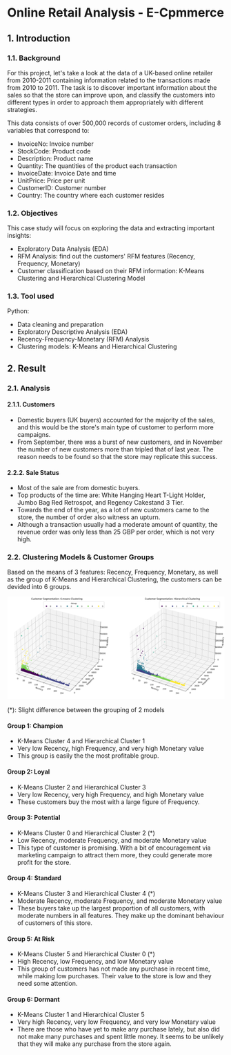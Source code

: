 # Online Retail Analysis - E-Cpmmerce

## 1. Introduction

### 1.1. Background

For this project, let's take a look at the data of a UK-based online retailer from 2010-2011 containing information related to the transactions made from 2010 to 2011. The task is to discover important information about the sales so that the store can improve upon, and classify the customers into different types in order to approach them appropriately with different strategies.

This data consists of over 500,000 records of customer orders, including 8 variables that correspond to:

* InvoiceNo: Invoice number
* StockCode: Product code
* Description: Product name
* Quantity: The quantities of the product each transaction
* InvoiceDate: Invoice Date and time
* UnitPrice: Price per unit
* CustomerID: Customer number
* Country: The country where each customer resides

### 1.2. Objectives

This case study will focus on exploring the data and extracting important insights:

* Exploratory Data Analysis (EDA)
* RFM Analysis: find out the customers' RFM features (Recency, Frequency, Monetary)
* Customer classification based on their RFM information: K-Means Clustering and Hierarchical Clustering Model

### 1.3. Tool used

Python:

* Data cleaning and preparation
* Exploratory Descriptive Analysis (EDA)
* Recency-Frequency-Monetary (RFM) Analysis
* Clustering models: K-Means and Hierarchical Clustering

## 2. Result

### 2.1. Analysis

#### 2.1.1. Customers

* Domestic buyers (UK buyers) accounted for the majority of the sales, and this would be the store's main type of customer to perform more campaigns.
* From September, there was a burst of new customers, and in November the number of new customers more than tripled that of last year. The reason needs to be found so that the store may replicate this success.

#### 2.2.2. Sale Status

* Most of the sale are from domestic buyers.
* Top products of the time are: White Hanging Heart T-Light Holder, Jumbo Bag Red Retrospot, and Regency Cakestand 3 Tier.
* Towards the end of the year, as a lot of new customers came to the store, the number of order also witness an upturn.
* Although a transaction usually had a moderate amount of quantity, the revenue order was only less than 25 GBP per order, which is not very high.

### 2.2. Clustering Models & Customer Groups

Based on the means of 3 features: Recency, Frequency, Monetary, as well as the group of K-Means and Hierarchical Clustering, the customers can be devided into 6 groups.

![Model Comparison](https://github.com/nam-anh-21/E-Commerce-Online-Retail-Analysis/blob/main/Model%20Comparison.png)

(*): Slight difference between the grouping of 2 models

#### Group 1: Champion

* K-Means Cluster 4 and Hierarchical Cluster 1
* Very low Recency, high Frequency, and very high Monetary value
* This group is easily the the most profitable group.

#### Group 2: Loyal

* K-Means Cluster 2 and Hierarchical Cluster 3
* Very low Recency, very high Frequency, and high Monetary value
* These customers buy the most with a large figure of Frequency.


#### Group 3: Potential

* K-Means Cluster 0 and Hierarchical Cluster 2 (*)
* Low Recency, moderate Frequency, and moderate Monetary value
* This type of customer is promising. With a bit of encouragement via marketing campaign to attract them more, they could generate more profit for the store.

#### Group 4: Standard

* K-Means Cluster 3 and Hierarchical Cluster 4 (*)
* Moderate Recency, moderate Frequency, and moderate Monetary value
* These buyers take up the largest proportion of all customers, with moderate numbers in all features. They make up the dominant behaviour of customers of this store.

#### Group 5: At Risk

* K-Means Cluster 5 and Hierarchical Cluster 0 (*)
* High Recency, low Frequency, and low Monetary value
* This group of customers has not made any purchase in recent time, while making low purchases. Their value to the store is low and they need some attention.

#### Group 6: Dormant

* K-Means Cluster 1 and Hierarchical Cluster 5
* Very high Recency, very low Frequency, and very low Monetary value
* There are those who have yet to make any purchase lately, but also did not make many purchases and spent little money. It seems to be unlikely that they will make any purchase from the store again.
